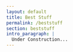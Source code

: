 ```yaml
---
layout: default
title: Best Stuff
permalink: /beststuff
section: beststuff
intro_paragraph: |
  Under Construction...
---
```

